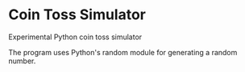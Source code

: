 Coin Toss Simulator
=================

Experimental Python coin toss simulator

The program uses Python's random module for generating a random number.
